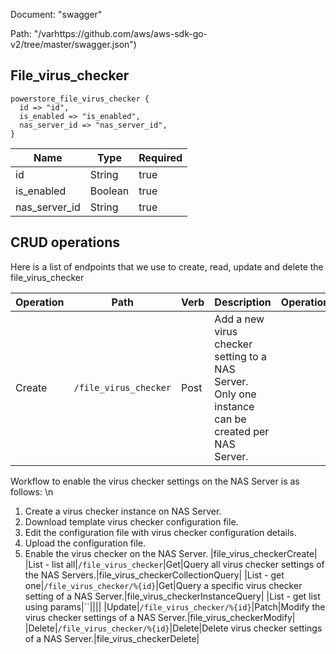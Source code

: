 Document: "swagger"


Path: "/varhttps://github.com/aws/aws-sdk-go-v2/tree/master/swagger.json")

## File_virus_checker



```puppet
powerstore_file_virus_checker {
  id => "id",
  is_enabled => "is_enabled",
  nas_server_id => "nas_server_id",
}
```

| Name        | Type           | Required       |
| ------------- | ------------- | ------------- |
|id | String | true |
|is_enabled | Boolean | true |
|nas_server_id | String | true |



## CRUD operations

Here is a list of endpoints that we use to create, read, update and delete the file_virus_checker

| Operation | Path | Verb | Description | OperationID |
| ------------- | ------------- | ------------- | ------------- | ------------- |
|Create|`/file_virus_checker`|Post|Add a new virus checker setting to a NAS Server. Only one instance can be created per NAS Server.
Workflow to enable the virus checker settings on the NAS Server is as follows: \n
1. Create a virus checker instance on NAS Server.
2. Download template virus checker configuration file.
3. Edit the configuration file with virus checker configuration details.
4. Upload the configuration file.
5. Enable the virus checker on the NAS Server.
|file_virus_checkerCreate|
|List - list all|`/file_virus_checker`|Get|Query all virus checker settings of the NAS Servers.|file_virus_checkerCollectionQuery|
|List - get one|`/file_virus_checker/%{id}`|Get|Query a specific virus checker setting of a NAS Server.|file_virus_checkerInstanceQuery|
|List - get list using params|``||||
|Update|`/file_virus_checker/%{id}`|Patch|Modify the virus checker settings of a NAS Server.|file_virus_checkerModify|
|Delete|`/file_virus_checker/%{id}`|Delete|Delete virus checker settings of a NAS Server.|file_virus_checkerDelete|
